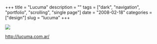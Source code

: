 +++
title = "Lucuma"
description = ""
tags = ["dark", "navigation", "portfolio", "scrolling", "single page"]
date = "2008-02-18"
categories = ["design"]
slug = "lucuma"
+++


 

  <div id="screens-thumbs" class="clearfix">
    <div class="txt-center" id="design-submission"><a href="http://lucuma.com.ar/"><img id='bluga-thumbnail-920' class='bluga-thumbnail large' src='http://media.konigi.com/bluga/
wt47f279da77d91_0.jpg'/></a></div>  
  </div>   
<p><a href="http://lucuma.com.ar/">http://lucuma.com.ar/</a></p>




